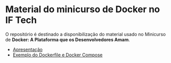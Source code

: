 # Material do minicurso de Docker no IF Tech

O repositório é destinado a disponibilização do material usado no Minicurso de **Docker: A Plataforma que os Desenvolvedores Amam**.

- [Apresentação](https://github.com/FabricioLiber/docker-iftech/blob/master/material/Docker_%20A%20plataforma%20que%20os%20desenvolvedores%20amam.pdf)
- [Exemplo do Dockerfile e Docker Compose](https://github.com/luheeslo/minicurso)